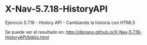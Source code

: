 # X-Nav-5.7.18-HistoryAPI
Ejercicio 5.7.18 - History API - Cambiando la historia con HTML5

Se puede ver el resultado en: http://djprano.github.io/X-Nav-5.7.18-HistoryAPI/biblio.html
